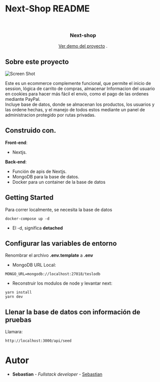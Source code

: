 # Next-Shop README

<br/>
<p align="center">
  <h3 align="center">Next-shop</h3>

  <p align="center">
    <a href="https://nextshop-production.up.railway.app/">Ver demo del proyecto</a>
    .
  </p>
</p>

## Sobre este proyecto

![Screen Shot](https://res.cloudinary.com/sebastianow/image/upload/v1681661406/nextShop/hc70h72tfebhuqeg9zio.png)

Este es un ecommerce complemente funcional, que permite el inicio de session, lógica de carrito de compras, almacenar Informacion del usuario en cookies para hacer más fácil el envío, como el pago de las ordenes mediante PayPal.<br/>
Incluye base de datos, donde se almacenan los productos, los usuarios y las ordene hechas, y el manejo de todos estos mediante un panel de administracion protegido por rutas privadas.

## Construido con.

<b>Front-end</b>:
* Nextjs.

<b>Back-end</b>:
* Función de apis de Nextjs.
* MongoDB para la base de datos.
* Docker para un container de la base de datos


## Getting Started
Para correr localmente, se necesita la base de datos
```
docker-compose up -d
```

* El -d, significa __detached__



## Configurar las variables de entorno
Renombrar el archivo __.env.template__ a __.env__
* MongoDB URL Local:
```
MONGO_URL=mongodb://localhost:27018/teslodb
```
* Reconstruir los modulos de node y levantar next:
```
yarn install
yarn dev
```

## Llenar la base de datos con información de pruebas

Llamara:
```
http://localhost:3000/api/seed
```

# Autor

* **Sebastian** - *Fullstack developer* - [Sebastian](https://github.com/Sebmm3010)